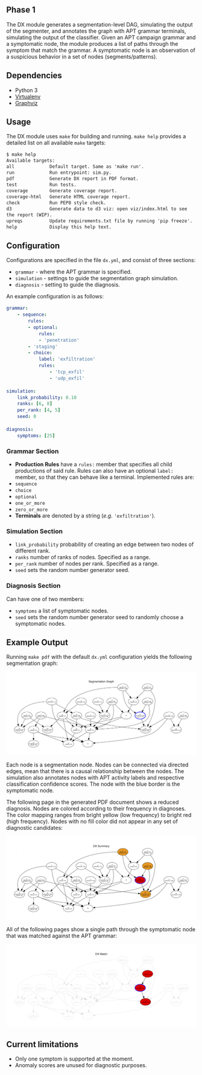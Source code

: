 ## Phase 1
The DX module generates a segmentation-level DAG, simulating the output of the segmenter, and
annotates the graph with APT grammar terminals, simulating the output of the classifier. Given an
APT campaign grammar and a symptomatic node, the module produces a list of paths through the symptom
that match the grammar. A symptomatic node is an observation of a suspicious behavior in a set of
nodes (segments/patterns).

## Dependencies
* Python 3
* [Virtualenv](https://virtualenv.pypa.io/)
* [Graphviz](http://www.graphviz.org/)

## Usage
The DX module uses `make` for building and running.
`make help` provides a detailed list on all available `make` targets:

```
$ make help
Available targets:
all             Default target. Same as 'make run'.
run             Run entrypoint: sim.py.
pdf             Generate DX report in PDF format.
test            Run tests.
coverage        Generate coverage report.
coverage-html   Generate HTML coverage report.
check           Run PEP8 style check.
d3              Generate data to d3 viz: open viz/index.html to see the report (WIP).
upreqs          Update requirements.txt file by running 'pip freeze'.
help            Display this help text.
```

## Configuration
Configurations are specified in the file `dx.yml`, and consist of three sections:
* `grammar` - where the APT grammar is specified.
* `simulation` - settings to guide the segmentation graph simulation.
* `diagnosis` - setting to guide the diagnosis.

An example configuration is as follows:

```yaml
grammar:
    - sequence:
        rules:
        - optional:
            rules:
            - 'penetration'
        - 'staging'
        - choice:
            label: 'exfiltration'
            rules:
                - 'tcp_exfil'
                - 'udp_exfil'

simulation:
    link_probability: 0.10
    ranks: [6, 8]
    per_rank: [4, 5]
    seed: 0

diagnosis:
    symptoms: [25]
```

### Grammar Section
* **Production Rules** have a `rules:` member that specifies all child productions of said rule.
 Rules can also have an optional `label:` member, so that they can behave like a terminal.
 Implemented rules are:
 * `sequence`
 * `choice`
 * `optional`
 * `one_or_more`
 * `zero_or_more`
* **Terminals** are denoted by a string (*e.g.* `'exfiltration'`).

### Simulation Section
* `link_probability` probability of creating an edge between two nodes of different rank.
* `ranks` number of ranks of nodes. Specified as a range.
* `per_rank` number of nodes per rank. Specified as a range.
* `seed` sets the random number generator seed.

### Diagnosis Section
Can have one of two members:
* `symptoms` a list of symptomatic nodes.
* `seed` sets the random number generator seed to randomly choose a symptomatic nodes.

## Example Output
Running `make pdf` with the default `dx.yml` configuration yields the following segmentation graph:

![](docs/images/sg.png)

Each node is a segmentation node. Nodes can be connected via directed edges, mean that there is a
causal relationship between the nodes. The simulation also annotates nodes with APT activity labels
and respective classification confidence scores. The node with the blue border is the symptomatic
node.

The following page in the generated PDF document shows a reduced diagnosis. Nodes are colored
according to their frequency in diagnoses. The color mapping ranges from bright yellow (low
frequency) to bright red (high frequency). Nodes with no fill color did not appear in any set of
diagnostic candidates:

![](docs/images/dx_reduced.png)

All of the following pages show a single path through the symptomatic node that was matched against
the APT grammar:

![](docs/images/dx_match.png)

## Current limitations
* Only one symptom is supported at the moment.
* Anomaly scores are unused for diagnostic purposes.
